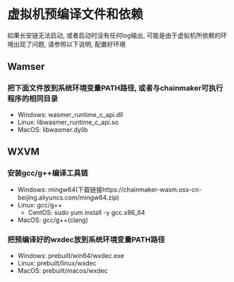 # 虚拟机预编译文件和依赖
如果长安链无法启动, 或者启动时没有任何log输出, 可能是由于虚拟机所依赖的环境出现了问题, 请参照以下说明, 配置好环境

## Wamser
### 把下面文件放到系统环境变量PATH路径, 或者与chainmaker可执行程序的相同目录
- Windows: wasmer_runtime_c_api.dll
- Linux: libwasmer_runtime_c_api.so
- MacOS: libwasmer.dylib


## WXVM
### 安装gcc/g++编译工具链
- Windows: mingw64(下载链接https://chainmaker-wasm.oss-cn-beijing.aliyuncs.com/mingw64.zip)
- Linux: gcc/g++
    - CentOS: sudo yum install -y gcc.x86_64
- MacOS: gcc/g++(clang)

### 把预编译好的wxdec放到系统环境变量PATH路径
- Windows: prebuilt/win64/wxdec.exe
- Linux: prebuilt/linux/wxdec
- MacOS: prebuilt/macos/wxdec